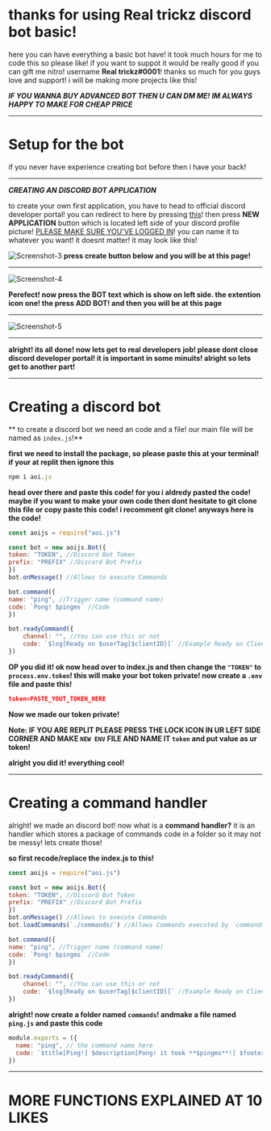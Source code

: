 # thanks for using Real trickz discord bot basic!
here you can have everything a basic bot have! it took much hours for me to code this so please like! if you want to suppot it would be really good if you can gift me nitro! username **Real trickz#0001**! thanks so much for you guys love and support! i will be making more projects like this!

***IF YOU WANNA BUY ADVANCED BOT THEN U CAN DM ME! IM ALWAYS HAPPY TO MAKE FOR CHEAP PRICE***

** **

# Setup for the bot

if you never have experience creating bot before then i have your back!

** **
***CREATING AN DISCORD BOT APPLICATION***

to create your own first application, you have to head to official discord developer portal! you can redirect to here by pressing [this](https://discord.com/developers/applications)! then press **NEW APPLICATION** button which is located left side of your discord profile picture! [PLEASE MAKE SURE YOU'VE LOGGED IN](https://discord.com/login)! you can name it to whatever you want! it doesnt matter! it may look like this!

<img src="https://i.ibb.co/d7yfYrW/Screenshot-3.png" alt="Screenshot-3" border="0"> **press create button below and you will be at this page!**

** **
<img src="https://i.ibb.co/pyzVkYY/Screenshot-4.png" alt="Screenshot-4" border="0">

**Perefect! now press the BOT text which is show on left side. the extention icon one! the press ADD BOT! and then you will be at this page**

** **
<img src="https://i.ibb.co/TkpsTQR/Screenshot-5.png" alt="Screenshot-5" border="0">

** **
**alright! its all done! now lets get to real developers job! please dont close discord developer portal! it is important in some minuits! alright so lets get to another part!**

** *
# Creating a discord bot

** to create a discord bot we need an code and a file! our main file will be named as `index.js`!**

**first we need to install the package, so please paste this at your terminal! if your at replit then ignore this**

```js
npm i aoi.js
```

**head over there and paste this code! for you i aldredy pasted the code! maybe if you want to make your own code then dont hesitate to git clone this file or copy paste this code! i recomment git clone! anyways here is the code!**

```js
const aoijs = require("aoi.js")

const bot = new aoijs.Bot({
token: "TOKEN", //Discord Bot Token
prefix: "PREFIX" //Discord Bot Prefix
})
bot.onMessage() //Allows to execute Commands

bot.command({
name: "ping", //Trigger name (command name)
code: `Pong! $pingms` //Code
})

bot.readyCommand({
    channel: "", //You can use this or not
    code: `$log[Ready on $userTag[$clientID]]` //Example Ready on Client
})
```
**OP you did it! ok now head over to index.js and then change the `"TOKEN"` to `process.env.token`! this will make your bot token private! now create a `.env` file and paste this!**

```json
token=PASTE_YOUT_TOKEN_HERE
```

**Now we made our token private!**

**Note: IF YOU ARE REPLIT PLEASE PRESS THE LOCK ICON IN UR LEFT SIDE CORNER AND MAKE `NEW ENV` FILE AND NAME IT `token` and put value as ur token!**

**alright you did it! everything cool!**

***
# Creating a command handler

alright! we made an discord bot! now what is a **command handler?** it is an handler which stores a package of commands code in a folder so it may not be messy! lets create those!

**so first recode/replace the index.js to this!**
```js
const aoijs = require("aoi.js")

const bot = new aoijs.Bot({
token: "TOKEN", //Discord Bot Token
prefix: "PREFIX" //Discord Bot Prefix
})
bot.onMessage() //Allows to execute Commands
bot.loadCommands(`./commands/`) //Allows Commands executed by `commands` folder

bot.command({
name: "ping", //Trigger name (command name)
code: `Pong! $pingms` //Code
})

bot.readyCommand({
    channel: "", //You can use this or not
    code: `$log[Ready on $userTag[$clientID]]` //Example Ready on Client
})

```

**alright! now create a folder named `commands`! andmake a file named `ping.js` and paste this code**

```js
module.exports = ({
  name: "ping", // the command name here
  code: `$title[Ping!] $description[Pong! it took **$pingms**!] $footer[Credits to Real trickz] $color[RANDOM]` // the code is located here!
})
```

** **
# MORE FUNCTIONS EXPLAINED AT 10 LIKES

